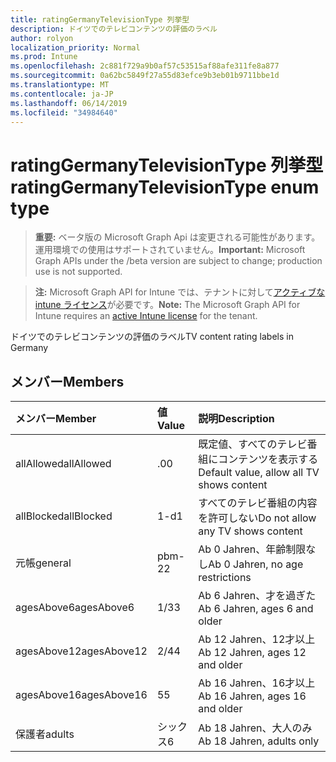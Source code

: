```yaml
---
title: ratingGermanyTelevisionType 列挙型
description: ドイツでのテレビコンテンツの評価のラベル
author: rolyon
localization_priority: Normal
ms.prod: Intune
ms.openlocfilehash: 2c881f729a9b0af57c53515af88afe311fe8a877
ms.sourcegitcommit: 0a62bc5849f27a55d83efce9b3eb01b9711bbe1d
ms.translationtype: MT
ms.contentlocale: ja-JP
ms.lasthandoff: 06/14/2019
ms.locfileid: "34984640"
---
```

# <a name="ratinggermanytelevisiontype-enum-type"></a><span data-ttu-id="3b130-103">ratingGermanyTelevisionType 列挙型</span><span class="sxs-lookup"><span data-stu-id="3b130-103">ratingGermanyTelevisionType enum type</span></span>

> <span data-ttu-id="3b130-104">**重要:** ベータ版の Microsoft Graph Api は変更される可能性があります。運用環境での使用はサポートされていません。</span><span class="sxs-lookup"><span data-stu-id="3b130-104">**Important:** Microsoft Graph APIs under the /beta version are subject to change; production use is not supported.</span></span>

> <span data-ttu-id="3b130-105">**注:** Microsoft Graph API for Intune では、テナントに対して[アクティブな intune ライセンス](https://go.microsoft.com/fwlink/?linkid=839381)が必要です。</span><span class="sxs-lookup"><span data-stu-id="3b130-105">**Note:** The Microsoft Graph API for Intune requires an [active Intune license](https://go.microsoft.com/fwlink/?linkid=839381) for the tenant.</span></span>

<span data-ttu-id="3b130-106">ドイツでのテレビコンテンツの評価のラベル</span><span class="sxs-lookup"><span data-stu-id="3b130-106">TV content rating labels in Germany</span></span>

## <a name="members"></a><span data-ttu-id="3b130-107">メンバー</span><span class="sxs-lookup"><span data-stu-id="3b130-107">Members</span></span>
|<span data-ttu-id="3b130-108">メンバー</span><span class="sxs-lookup"><span data-stu-id="3b130-108">Member</span></span>|<span data-ttu-id="3b130-109">値</span><span class="sxs-lookup"><span data-stu-id="3b130-109">Value</span></span>|<span data-ttu-id="3b130-110">説明</span><span class="sxs-lookup"><span data-stu-id="3b130-110">Description</span></span>|
|:---|:---|:---|
|<span data-ttu-id="3b130-111">allAllowed</span><span class="sxs-lookup"><span data-stu-id="3b130-111">allAllowed</span></span>|<span data-ttu-id="3b130-112">.0</span><span class="sxs-lookup"><span data-stu-id="3b130-112">0</span></span>|<span data-ttu-id="3b130-113">既定値、すべてのテレビ番組にコンテンツを表示する</span><span class="sxs-lookup"><span data-stu-id="3b130-113">Default value, allow all TV shows content</span></span>|
|<span data-ttu-id="3b130-114">allBlocked</span><span class="sxs-lookup"><span data-stu-id="3b130-114">allBlocked</span></span>|<span data-ttu-id="3b130-115">1-d</span><span class="sxs-lookup"><span data-stu-id="3b130-115">1</span></span>|<span data-ttu-id="3b130-116">すべてのテレビ番組の内容を許可しない</span><span class="sxs-lookup"><span data-stu-id="3b130-116">Do not allow any TV shows content</span></span>|
|<span data-ttu-id="3b130-117">元帳</span><span class="sxs-lookup"><span data-stu-id="3b130-117">general</span></span>|<span data-ttu-id="3b130-118">pbm-2</span><span class="sxs-lookup"><span data-stu-id="3b130-118">2</span></span>|<span data-ttu-id="3b130-119">Ab 0 Jahren、年齢制限なし</span><span class="sxs-lookup"><span data-stu-id="3b130-119">Ab 0 Jahren, no age restrictions</span></span>|
|<span data-ttu-id="3b130-120">agesAbove6</span><span class="sxs-lookup"><span data-stu-id="3b130-120">agesAbove6</span></span>|<span data-ttu-id="3b130-121">1/3</span><span class="sxs-lookup"><span data-stu-id="3b130-121">3</span></span>|<span data-ttu-id="3b130-122">Ab 6 Jahren、才を過ぎた</span><span class="sxs-lookup"><span data-stu-id="3b130-122">Ab 6 Jahren, ages 6 and older</span></span>|
|<span data-ttu-id="3b130-123">agesAbove12</span><span class="sxs-lookup"><span data-stu-id="3b130-123">agesAbove12</span></span>|<span data-ttu-id="3b130-124">2/4</span><span class="sxs-lookup"><span data-stu-id="3b130-124">4</span></span>|<span data-ttu-id="3b130-125">Ab 12 Jahren、12才以上</span><span class="sxs-lookup"><span data-stu-id="3b130-125">Ab 12 Jahren, ages 12 and older</span></span>|
|<span data-ttu-id="3b130-126">agesAbove16</span><span class="sxs-lookup"><span data-stu-id="3b130-126">agesAbove16</span></span>|<span data-ttu-id="3b130-127">5</span><span class="sxs-lookup"><span data-stu-id="3b130-127">5</span></span>|<span data-ttu-id="3b130-128">Ab 16 Jahren、16才以上</span><span class="sxs-lookup"><span data-stu-id="3b130-128">Ab 16 Jahren, ages 16 and older</span></span>|
|<span data-ttu-id="3b130-129">保護者</span><span class="sxs-lookup"><span data-stu-id="3b130-129">adults</span></span>|<span data-ttu-id="3b130-130">シックス</span><span class="sxs-lookup"><span data-stu-id="3b130-130">6</span></span>|<span data-ttu-id="3b130-131">Ab 18 Jahren、大人のみ</span><span class="sxs-lookup"><span data-stu-id="3b130-131">Ab 18 Jahren, adults only</span></span>|





